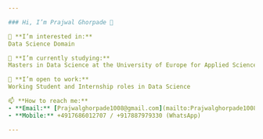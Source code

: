 ```yaml
---

### Hi, I’m Prajwal Ghorpade 👋

👀 **I’m interested in:**  
Data Science Domain

🌱 **I’m currently studying:**  
Masters in Data Science at the University of Europe for Applied Sciences, Potsdam, Germany

💼 **I’m open to work:**  
Working Student and Internship roles in Data Science

📫 **How to reach me:**  
- **Email:** [Prajwalghorpade1008@gmail.com](mailto:Prajwalghorpade1008@gmail.com)
- **Mobile:** +4917686012707 / +917887979330 (WhatsApp)

---
```


<!---
PrajwalGhorpade/PrajwalGhorpade is a ✨ special ✨ repository because its `README.md` (this file) appears on your GitHub profile.
You can click the Preview link to take a look at your changes.
--->
